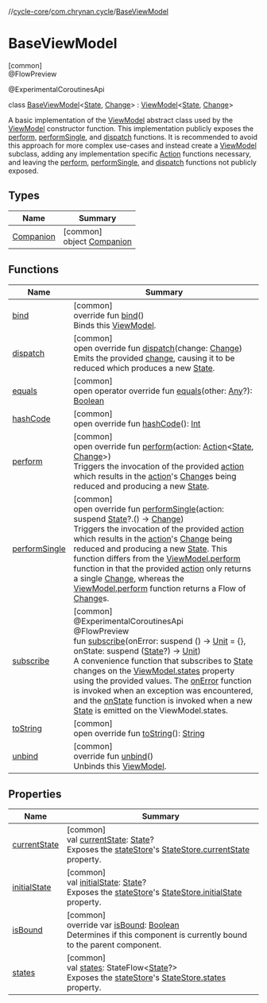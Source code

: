//[cycle-core](../../../index.md)/[com.chrynan.cycle](../index.md)/[BaseViewModel](index.md)

# BaseViewModel

[common]\
@FlowPreview

@ExperimentalCoroutinesApi

class [BaseViewModel](index.md)&lt;[State](index.md), [Change](index.md)&gt; : [ViewModel](../-view-model/index.md)&lt;[State](index.md), [Change](index.md)&gt; 

A basic implementation of the [ViewModel](../-view-model/index.md) abstract class used by the [ViewModel](../-view-model/index.md) constructor function. This implementation publicly exposes the [perform](perform.md), [performSingle](perform-single.md), and [dispatch](dispatch.md) functions. It is recommended to avoid this approach for more complex use-cases and instead create a [ViewModel](../-view-model/index.md) subclass, adding any implementation specific [Action](../index.md#-1083546810%2FClasslikes%2F1627176608) functions necessary, and leaving the [perform](perform.md), [performSingle](perform-single.md), and [dispatch](dispatch.md) functions not publicly exposed.

## Types

| Name | Summary |
|---|---|
| [Companion](-companion/index.md) | [common]<br>object [Companion](-companion/index.md) |

## Functions

| Name | Summary |
|---|---|
| [bind](../-view-model/bind.md) | [common]<br>override fun [bind](../-view-model/bind.md)()<br>Binds this [ViewModel](../-view-model/index.md). |
| [dispatch](dispatch.md) | [common]<br>open override fun [dispatch](dispatch.md)(change: [Change](index.md))<br>Emits the provided [change](dispatch.md), causing it to be reduced which produces a new [State](index.md). |
| [equals](../-view-model/equals.md) | [common]<br>open operator override fun [equals](../-view-model/equals.md)(other: [Any](https://kotlinlang.org/api/latest/jvm/stdlib/kotlin/-any/index.html)?): [Boolean](https://kotlinlang.org/api/latest/jvm/stdlib/kotlin/-boolean/index.html) |
| [hashCode](../-view-model/hash-code.md) | [common]<br>open override fun [hashCode](../-view-model/hash-code.md)(): [Int](https://kotlinlang.org/api/latest/jvm/stdlib/kotlin/-int/index.html) |
| [perform](perform.md) | [common]<br>open override fun [perform](perform.md)(action: [Action](../index.md#-1083546810%2FClasslikes%2F1627176608)&lt;[State](index.md), [Change](index.md)&gt;)<br>Triggers the invocation of the provided [action](perform.md) which results in the [action](perform.md)'s [Change](index.md)s being reduced and producing a new [State](index.md). |
| [performSingle](perform-single.md) | [common]<br>open override fun [performSingle](perform-single.md)(action: suspend [State](index.md)?.() -&gt; [Change](index.md))<br>Triggers the invocation of the provided [action](perform-single.md) which results in the [action](perform-single.md)'s [Change](index.md) being reduced and producing a new [State](index.md). This function differs from the [ViewModel.perform](../../../../cycle-core/com.chrynan.cycle/-view-model/perform.md) function in that the provided [action](perform-single.md) only returns a single [Change](index.md), whereas the [ViewModel.perform](../../../../cycle-core/com.chrynan.cycle/-view-model/perform.md) function returns a Flow of [Change](index.md)s. |
| [subscribe](../-view-model/subscribe.md) | [common]<br>@ExperimentalCoroutinesApi<br>@FlowPreview<br>fun [subscribe](../-view-model/subscribe.md)(onError: suspend () -&gt; [Unit](https://kotlinlang.org/api/latest/jvm/stdlib/kotlin/-unit/index.html) = {}, onState: suspend ([State](index.md)?) -&gt; [Unit](https://kotlinlang.org/api/latest/jvm/stdlib/kotlin/-unit/index.html))<br>A convenience function that subscribes to [State](../-view-model/index.md) changes on the [ViewModel.states](../-view-model/states.md) property using the provided values. The [onError](../-view-model/subscribe.md) function is invoked when an exception was encountered, and the [onState](../-view-model/subscribe.md) function is invoked when a new [State](../-view-model/index.md) is emitted on the ViewModel.states. |
| [toString](../-view-model/to-string.md) | [common]<br>open override fun [toString](../-view-model/to-string.md)(): [String](https://kotlinlang.org/api/latest/jvm/stdlib/kotlin/-string/index.html) |
| [unbind](../-view-model/unbind.md) | [common]<br>override fun [unbind](../-view-model/unbind.md)()<br>Unbinds this [ViewModel](../-view-model/index.md). |

## Properties

| Name | Summary |
|---|---|
| [currentState](../-view-model/current-state.md) | [common]<br>val [currentState](../-view-model/current-state.md): [State](index.md)?<br>Exposes the [stateStore](../../../../cycle-core/com.chrynan.cycle/-view-model/state-store.md)'s [StateStore.currentState](../current-state.md) property. |
| [initialState](../-view-model/initial-state.md) | [common]<br>val [initialState](../-view-model/initial-state.md): [State](index.md)?<br>Exposes the [stateStore](../../../../cycle-core/com.chrynan.cycle/-view-model/state-store.md)'s [StateStore.initialState](../-state-store/initial-state.md) property. |
| [isBound](../-view-model/is-bound.md) | [common]<br>override var [isBound](../-view-model/is-bound.md): [Boolean](https://kotlinlang.org/api/latest/jvm/stdlib/kotlin/-boolean/index.html)<br>Determines if this component is currently bound to the parent component. |
| [states](../-view-model/states.md) | [common]<br>val [states](../-view-model/states.md): StateFlow&lt;[State](index.md)?&gt;<br>Exposes the [stateStore](../../../../cycle-core/com.chrynan.cycle/-view-model/state-store.md)'s [StateStore.states](../-state-store/states.md) property. |
